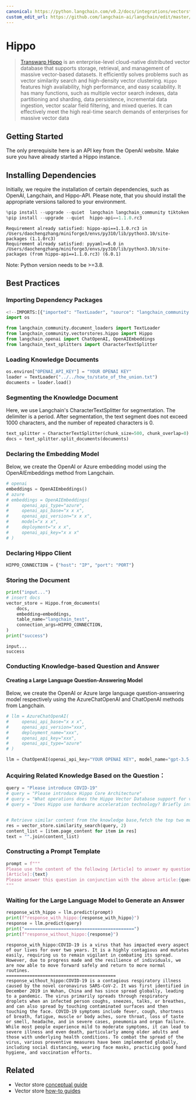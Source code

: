 ```yaml
---
canonical: https://python.langchain.com/v0.2/docs/integrations/vectorstores/hippo/
custom_edit_url: https://github.com/langchain-ai/langchain/edit/master/docs/docs/integrations/vectorstores/hippo.ipynb
---
```


# Hippo

> [Transwarp Hippo](https://www.transwarp.cn/en/subproduct/hippo) is an enterprise-level cloud-native distributed vector database that supports storage, retrieval, and management of massive vector-based datasets. It efficiently solves problems such as vector similarity search and high-density vector clustering. `Hippo` features high availability, high performance, and easy scalability. It has many functions, such as multiple vector search indexes, data partitioning and sharding, data persistence, incremental data ingestion, vector scalar field filtering, and mixed queries. It can effectively meet the high real-time search demands of enterprises for massive vector data

## Getting Started

The only prerequisite here is an API key from the OpenAI website. Make sure you have already started a Hippo instance.

## Installing Dependencies

Initially, we require the installation of certain dependencies, such as OpenAI, Langchain, and Hippo-API. Please note, that you should install the appropriate versions tailored to your environment.

```python
%pip install --upgrade --quiet  langchain langchain_community tiktoken langchain-openai
%pip install --upgrade --quiet  hippo-api==1.1.0.rc3
```
```output
Requirement already satisfied: hippo-api==1.1.0.rc3 in /Users/daochengzhang/miniforge3/envs/py310/lib/python3.10/site-packages (1.1.0rc3)
Requirement already satisfied: pyyaml>=6.0 in /Users/daochengzhang/miniforge3/envs/py310/lib/python3.10/site-packages (from hippo-api==1.1.0.rc3) (6.0.1)
```
Note: Python version needs to be >=3.8.

## Best Practices
### Importing Dependency Packages

```python
<!--IMPORTS:[{"imported": "TextLoader", "source": "langchain_community.document_loaders", "docs": "https://api.python.langchain.com/en/latest/document_loaders/langchain_community.document_loaders.text.TextLoader.html", "title": "Hippo"}, {"imported": "Hippo", "source": "langchain_community.vectorstores.hippo", "docs": "https://api.python.langchain.com/en/latest/vectorstores/langchain_community.vectorstores.hippo.Hippo.html", "title": "Hippo"}, {"imported": "ChatOpenAI", "source": "langchain_openai", "docs": "https://api.python.langchain.com/en/latest/chat_models/langchain_openai.chat_models.base.ChatOpenAI.html", "title": "Hippo"}, {"imported": "OpenAIEmbeddings", "source": "langchain_openai", "docs": "https://api.python.langchain.com/en/latest/embeddings/langchain_openai.embeddings.base.OpenAIEmbeddings.html", "title": "Hippo"}, {"imported": "CharacterTextSplitter", "source": "langchain_text_splitters", "docs": "https://api.python.langchain.com/en/latest/character/langchain_text_splitters.character.CharacterTextSplitter.html", "title": "Hippo"}]-->
import os

from langchain_community.document_loaders import TextLoader
from langchain_community.vectorstores.hippo import Hippo
from langchain_openai import ChatOpenAI, OpenAIEmbeddings
from langchain_text_splitters import CharacterTextSplitter
```

### Loading Knowledge Documents

```python
os.environ["OPENAI_API_KEY"] = "YOUR OPENAI KEY"
loader = TextLoader("../../how_to/state_of_the_union.txt")
documents = loader.load()
```

### Segmenting the Knowledge Document

Here, we use Langchain's CharacterTextSplitter for segmentation. The delimiter is a period. After segmentation, the text segment does not exceed 1000 characters, and the number of repeated characters is 0.

```python
text_splitter = CharacterTextSplitter(chunk_size=500, chunk_overlap=0)
docs = text_splitter.split_documents(documents)
```

### Declaring the Embedding Model
Below, we create the OpenAI or Azure embedding model using the OpenAIEmbeddings method from Langchain.

```python
# openai
embeddings = OpenAIEmbeddings()
# azure
# embeddings = OpenAIEmbeddings(
#     openai_api_type="azure",
#     openai_api_base="x x x",
#     openai_api_version="x x x",
#     model="x x x",
#     deployment="x x x",
#     openai_api_key="x x x"
# )
```

### Declaring Hippo Client

```python
HIPPO_CONNECTION = {"host": "IP", "port": "PORT"}
```

### Storing the Document

```python
print("input...")
# insert docs
vector_store = Hippo.from_documents(
    docs,
    embedding=embeddings,
    table_name="langchain_test",
    connection_args=HIPPO_CONNECTION,
)
print("success")
```
```output
input...
success
```
### Conducting Knowledge-based Question and Answer
#### Creating a Large Language Question-Answering Model
Below, we create the OpenAI or Azure large language question-answering model respectively using the AzureChatOpenAI and ChatOpenAI methods from Langchain.

```python
# llm = AzureChatOpenAI(
#     openai_api_base="x x x",
#     openai_api_version="xxx",
#     deployment_name="xxx",
#     openai_api_key="xxx",
#     openai_api_type="azure"
# )

llm = ChatOpenAI(openai_api_key="YOUR OPENAI KEY", model_name="gpt-3.5-turbo-16k")
```

### Acquiring Related Knowledge Based on the Question：

```python
query = "Please introduce COVID-19"
# query = "Please introduce Hippo Core Architecture"
# query = "What operations does the Hippo Vector Database support for vector data?"
# query = "Does Hippo use hardware acceleration technology? Briefly introduce hardware acceleration technology."


# Retrieve similar content from the knowledge base,fetch the top two most similar texts.
res = vector_store.similarity_search(query, 2)
content_list = [item.page_content for item in res]
text = "".join(content_list)
```

### Constructing a Prompt Template

```python
prompt = f"""
Please use the content of the following [Article] to answer my question. If you don't know, please say you don't know, and the answer should be concise."
[Article]:{text}
Please answer this question in conjunction with the above article:{query}
"""
```

### Waiting for the Large Language Model to Generate an Answer

```python
response_with_hippo = llm.predict(prompt)
print(f"response_with_hippo:{response_with_hippo}")
response = llm.predict(query)
print("==========================================")
print(f"response_without_hippo:{response}")
```
```output
response_with_hippo:COVID-19 is a virus that has impacted every aspect of our lives for over two years. It is a highly contagious and mutates easily, requiring us to remain vigilant in combating its spread. However, due to progress made and the resilience of individuals, we are now able to move forward safely and return to more normal routines.
==========================================
response_without_hippo:COVID-19 is a contagious respiratory illness caused by the novel coronavirus SARS-CoV-2. It was first identified in December 2019 in Wuhan, China and has since spread globally, leading to a pandemic. The virus primarily spreads through respiratory droplets when an infected person coughs, sneezes, talks, or breathes, and can also spread by touching contaminated surfaces and then touching the face. COVID-19 symptoms include fever, cough, shortness of breath, fatigue, muscle or body aches, sore throat, loss of taste or smell, headache, and in severe cases, pneumonia and organ failure. While most people experience mild to moderate symptoms, it can lead to severe illness and even death, particularly among older adults and those with underlying health conditions. To combat the spread of the virus, various preventive measures have been implemented globally, including social distancing, wearing face masks, practicing good hand hygiene, and vaccination efforts.
```

## Related

- Vector store [conceptual guide](/docs/concepts/#vector-stores)
- Vector store [how-to guides](/docs/how_to/#vector-stores)